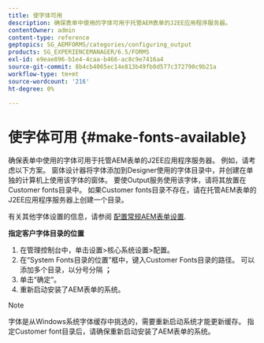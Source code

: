 ```yaml
---
title: 使字体可用
description: 确保表单中使用的字体可用于托管AEM表单的J2EE应用程序服务器。
contentOwner: admin
content-type: reference
geptopics: SG_AEMFORMS/categories/configuring_output
products: SG_EXPERIENCEMANAGER/6.5/FORMS
exl-id: e9eae896-b1e4-4caa-b466-ac8c9e7416a4
source-git-commit: 8b4cb4065ec14e813b49fb0d577c372790c9b21a
workflow-type: tm+mt
source-wordcount: '216'
ht-degree: 0%

---
```


# 使字体可用 {#make-fonts-available}

确保表单中使用的字体可用于托管AEM表单的J2EE应用程序服务器。 例如，请考虑以下方案。 窗体设计器将字体添加到Designer使用的字体目录中，并创建在单独的计算机上使用该字体的窗体。 要使Output服务使用该字体，请将其放置在Customer fonts目录中。 如果Customer fonts目录不存在，请在托管AEM表单的J2EE应用程序服务器上创建一个目录。

有关其他字体设置的信息，请参阅 [配置常规AEM表单设置](/help/forms/using/admin-help/configure-general-aem-forms-settings.md#configure-general-aem-forms-settings).

**指定客户字体目录的位置**

1. 在管理控制台中，单击设置>核心系统设置>配置。
1. 在“System Fonts目录的位置”框中，键入Customer Fonts目录的路径。 可以添加多个目录，以分号分隔 **；**
1. 单击“确定”。
1. 重新启动安装了AEM表单的系统。

>[!NOTE]
>
>字体是从Windows系统字体缓存中挑选的，需要重新启动系统才能更新缓存。 指定Customer font目录后，请确保重新启动安装了AEM表单的系统。
